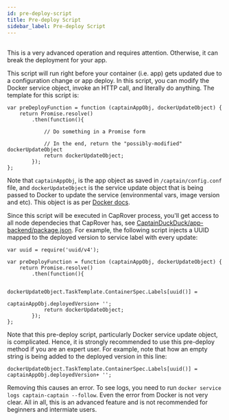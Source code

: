 ```yaml
---
id: pre-deploy-script
title: Pre-deploy Script
sidebar_label: Pre-deploy Script
---
```


<br/>
This is a very advanced operation and requires attention. Otherwise, it can break the deployment for your app. 

This script will run right before your container (i.e. app) gets updated due to a configuration change or app deploy. In this script, you can modify the Docker service object, invoke an HTTP call, and literally do anything. The template for this script is:
```
var preDeployFunction = function (captainAppObj, dockerUpdateObject) {
	return Promise.resolve()
		.then(function(){

		    // Do something in a Promise form

		    // In the end, return the "possibly-modified" dockerUpdateObject
		    return dockerUpdateObject;
		});
};

```

Note that `captainAppObj`, is the app object as saved in `/captain/config.conf` file, and `dockerUpdateObject` is the service update object that is being passed to Docker to update the service (environmental vars, image version and etc). This object is as per [Docker docs](https://docs.docker.com/engine/api/v1.30/#operation/ServiceUpdate).

Since this script will be executed in CapRover process, you'll get access to all node dependecies that CapRover has, see [CaptainDuckDuck/app-backend/package.json](https://github.com/githubsaturn/captainduckduck/blob/master/app-backend/package.json). For example, the following script injects a UUID mapped to the deployed version to service label with every update:

```
var uuid = require('uuid/v4');

var preDeployFunction = function (captainAppObj, dockerUpdateObject) {
	return Promise.resolve()
		.then(function(){

		    dockerUpdateObject.TaskTemplate.ContainerSpec.Labels[uuid()] =
                                                         captainAppObj.deployedVersion+ '';
		    return dockerUpdateObject;
		});
};

```

Note that this pre-deploy script, particularly Docker service update object, is complicated. Hence, it is strongly recommended to use this pre-deploy method if you are an expert user. For example, note that how an empty string is being added to the deployed version in this line:

```
dockerUpdateObject.TaskTemplate.ContainerSpec.Labels[uuid()] = captainAppObj.deployedVersion+ '';
```

Removing this causes an error. To see logs, you need to run `docker service logs captain-captain --follow`. Even the error from Docker is not very clear. All in all, this is an advanced feature and is not recommended for beginners and intermiate users.
